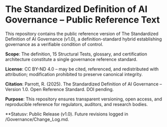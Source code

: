 # The Standardized Definition of AI Governance – Public Reference Text

This repository contains the public reference version of The Standardized Definition of AI Governance (v1.0), a definition-standard hybrid establishing governance as a verifiable condition of control.

**Scope**: The definition, 15 Structural Tests, glossary, and certification architecture constitute a single governance reference standard.

**License**: CC BY-ND 4.0 – may be cited, referenced, and redistributed with attribution; modification prohibited to preserve canonical integrity.

**Citation**:
Parrott, R. (2025). The Standardized Definition of AI Governance – Version 1.0. Open Reference Standard. DOI pending.

**Purpose**: This repository ensures transparent versioning, open access, and reproducible reference for regulators, auditors, and research bodies.

**Statusv: Public Release (v1.0). Future revisions logged in /Governance/Change_Log.md.
